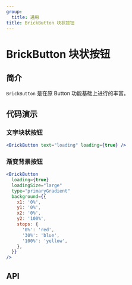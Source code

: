 ```yaml
---
group:
  title: 通用
title: BrickButton 块状按钮
---
```


# BrickButton 块状按钮

## 简介

`BrickButton` 是在原 Button 功能基础上进行的丰富。

## 代码演示

### 文字块状按钮

```jsx
<BrickButton text="loading" loading={true} />
```

### 渐变背景按钮

```jsx
<BrickButton
  loading={true}
  loadingSize="large"
  type="primaryGradient"
  background={{
    x1: '0%',
    y1: '0%',
    x2: '0%',
    y2: '100%',
    stops: {
      '0%': 'red',
      '30%': 'blue',
      '100%': 'yellow',
    },
  }}
/>
```

## API

<Props name="BrickButtonProps"></Props>
